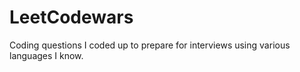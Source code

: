 # LeetCodewars
Coding questions I coded up to prepare for interviews using various languages I know.
